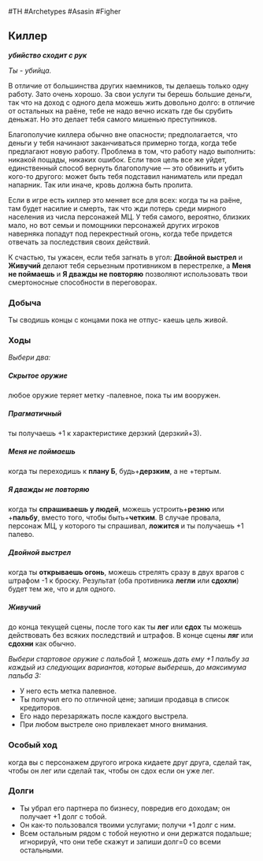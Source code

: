 #TH #Archetypes #Asasin #Figher 

## Киллер
***убийство сходит с рук***

*Ты - убийца.*

В отличие от большинства других наемников, ты делаешь только одну работу. Зато очень хорошо. За свои услуги ты берешь большие деньги, так что на доход с одного дела можешь жить довольно долго: в отличие от остальных на раёне, тебе не надо вечно искать где бы срубить деньжат. Но это делает тебя самого мишенью преступников.

Благополучие киллера обычно вне опасности; предполагается, что деньги у тебя начинают заканчиваться примерно тогда, когда тебе предлагают новую работу. Проблема в том, что работу надо выполнить: никакой пощады, никаких ошибок. Если твоя цель все же уйдет, единственный способ вернуть благополучие — это обвинить и убить кого-то другого: может быть тебя подставил наниматель или предал напарник. Так или иначе, кровь должна быть пролита.

Если в игре есть киллер это меняет все для всех: когда ты на раёне, там будет насилие и смерть, так что жди потерь среди мирного населения из числа персонажей МЦ. У тебя самого, вероятно, близких мало, но вот семьи и помощники персонажей других игроков наверняка попадут под перекрестный огонь, когда тебе придется отвечать за последствия своих действий.

К счастью, ты ужасен, если тебя загнать в угол: **Двойной выстрел** и **Живучий** делают тебя серьезным противником в перестрелке, а **Меня не поймаешь** и **Я дважды не повторяю** позволяют использовать твои смертоносные способности в переговорах.

### Добыча
Ты сводишь концы с концами пока не отпус- каешь цель живой.

### Ходы
*Выбери два:* 

##### Скрытое оружие
любое оружие теряет метку -палевное, пока ты им вооружен. 

##### Прагматичный
ты получаешь +1 к характеристике дерзкий (дерзкий+3). 

##### Меня не поймаешь
когда ты переходишь к **плану Б**, будь+**дерзким**, а не +тертым. 

##### Я дважды не повторяю
когда ты **спрашиваешь у людей**, можешь устроить+**резню** или +**пальбу**, вместо того, чтобы быть+**четким**. В случае провала, персонаж МЦ, у которого ты спрашивал, **ложится** и ты получаешь +1 палево.

##### Двойной выстрел
когда ты **открываешь огонь**, можешь стрелять сразу в двух врагов с штрафом -1 к броску. Результат (оба противника **легли** или **сдохли**) будет тем же, что и для одного.

##### Живучий
до конца текущей сцены, после того как ты **лег** или **сдох** ты можешь действовать без всяких последствий и штрафов. В конце сцены **ляг** или **сдохни** как обычно.

*Выбери стартовое оружие с пальбой 1, можешь дать ему +1 пальбу за каждый из следующих вариантов, которые выберешь, до максимума пальба 3:*
- У него есть метка палевное. 
- Ты получил его по отличной цене; запиши продавца в список кредиторов. 
- Его надо перезаряжать после каждого выстрела. 
- При любом выстреле оно привлекает много внимания.


### Особый ход
когда вы с персонажем другого игрока кидаете друг друга, сделай так, чтобы он лег или сделай так, чтобы он сдох если он уже лег.

### Долги
- Ты убрал его партнера по бизнесу, повредив его доходам; он получает +1 долг с тобой. 
- Он как-то пользовался твоими услугами; получи +1 долг с ним. 
- Всем остальным рядом с тобой неуютно и они держатся подальше; игнорируй, что они тебе скажут и запиши долг=0 со всеми остальными.